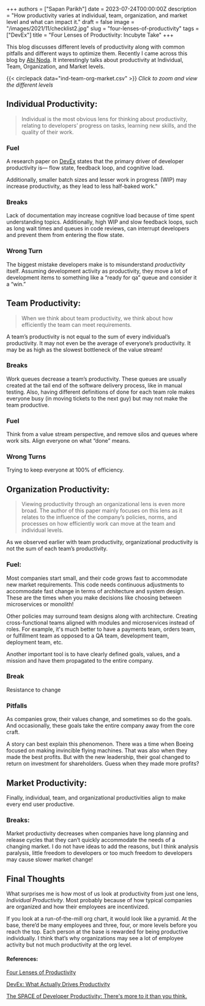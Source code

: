 +++
authors = ["Sapan Parikh"]
date = 2023-07-24T00:00:00Z
description = "How productivity varies at individual, team, organization, and market level and what can impact it."
draft = false
image = "/images/2021/11/checklist2.jpg"
slug = "four-lenses-of-productivity"
tags = ["DevEx"]
title = "Four Lenses of Productivity: Incubyte Take"
+++



This blog discusses different levels of productivity along with common pitfalls and different ways to optimize them. Recently I came across this blog by [Abi Noda](https://newsletter.abinoda.com/p/four-lenses-of-productivity). It interestingly talks about productivity at Individual, Team, Organization, and Market levels. 


{{< circlepack data="ind-team-org-market.csv" >}}
<i>Click to zoom and view the different levels</i>


## Individual Productivity:
> Individual is the most obvious lens for thinking about productivity, relating to developers’ progress on tasks, learning new skills, and the quality of their work.

### Fuel
A research paper on [DevEx](https://dl.acm.org/doi/pdf/10.1145/3595878) states that the primary driver of developer productivity is— flow state, feedback loop, and cognitive load.

Additionally, smaller batch sizes and lesser work in progress (WIP) may increase productivity, as they lead to less half-baked work."

### Breaks
Lack of documentation may increase cognitive load because of time spent understanding topics.
Additionally, high WIP and slow feedback loops, such as long wait times and queues in code reviews, can interrupt developers and prevent them from entering the flow state.

### Wrong Turn
The biggest mistake developers make is to misunderstand *productivity* itself. Assuming development activity as productivity, they move a lot of development items to something like a “ready for qa” queue and consider it a “win.”

## Team Productivity:
> When we think about team productivity, we think about how efficiently the team can meet requirements.

A team’s productivity is not equal to the sum of every individual’s productivity. It may not even be the average of everyone’s productivity. It may be as high as the slowest bottleneck of the value stream!

### Breaks
Work queues decrease a team’s productivity. These queues are usually created at the tail end of the software delivery process, like in manual testing. Also, having different definitions of done for each team role makes everyone busy (in moving tickets to the next guy) but may not make the team productive.

### Fuel
Think from a value stream perspective, and remove silos and queues where work sits. Align everyone on what “done” means.


### Wrong Turns
Trying to keep everyone at 100% of efficiency.

## Organization Productivity:
> Viewing productivity through an organizational lens is even more broad. The author of this paper mainly focuses on this lens as it relates to the influence of the company’s policies, norms, and processes on how efficiently work can move at the team and individual levels.

As we observed earlier with team productivity, organizational productivity is not the sum of each team’s productivity.

### Fuel:
Most companies start small, and their code grows fast to accommodate new market requirements. This code needs continuous adjustments to accommodate fast change in terms of architecture and system design. These are the times when you make decisions like choosing between microservices or monolith!

Other policies may surround team designs along with architecture. Creating cross-functional teams
aligned with modules and microservices instead of roles. 
For example, it's much better to have a payments team, orders team, or fulfillment team as opposed to a QA team, development team, deployment team, etc.

Another important tool is to have clearly defined goals, values, and a mission and have them propagated to the entire company.

### Break
Resistance to change

### Pitfalls
As companies grow, their values change, and sometimes so do the goals. And occasionally, these goals take the entire company away from the core craft. 

A story can best explain this phenomenon. There was a time when Boeing focused on making invincible flying machines. That was also when they made the best profits. But with the new leadership, their goal changed to return on investment for shareholders. Guess when they made more profits?


## Market Productivity:
Finally, individual, team, and organizational productivities align to make every end user productive.

### Breaks:
Market productivity decreases when companies have long planning and release cycles that they can’t quickly accommodate the needs of a changing market.
I do not have ideas to add the reasons, but I think analysis paralysis, little freedom to developers or too much freedom to developers may cause slower market change!

## Final Thoughts

What surprises me is how most of us look at productivity from just one lens, *Individual Productivity*. Most probably because of how typical companies are organized and how their employees are incentivized.

If you look at a run-of-the-mill org chart, it would look like a pyramid. At the base, there’d be many employees and three, four, or more levels before you reach the top. Each person at the base is rewarded for being productive individually. I think that’s why organizations may see a lot of employee activity but not much productivity at the org level.

#### References:

[Four Lenses of Productivity](https://newsletter.abinoda.com/p/four-lenses-of-productivity)

[DevEx: What Actually Drives Productivity](https://queue.acm.org/detail.cfm?id=3595878)

[The SPACE of Developer Productivity: There's more to it than you think.](https://dl.acm.org/doi/10.1145/3454122.3454124)



